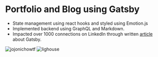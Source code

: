 # Portfolio and Blog using Gatsby

- State management using react hooks and styled using Emotion.js
- Implemented backend using GraphQL and Markdown.
- Impacted over 1000 connections on LinkedIn through written [article](https://www.linkedin.com/posts/joni_the-gatsby-project-structure-activity-6667343046142783488-mKfn) about Gatsby.

![jojonichowtf](https://github.com/jojonicho/jojonicho/blob/master/static/projects/2020-05-11/jojonicho.png)
![lighouse](https://github.com/jojonicho/jojonicho/blob/master/static/projects/2020-05-11/lighthouse.png)
